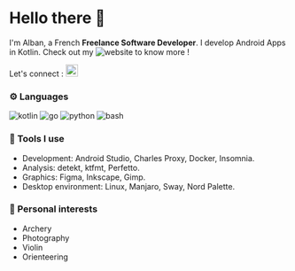 # Hello there 👋

I'm Alban, a French **Freelance Software Developer**. I develop Android Apps in Kotlin. Check out my ![website](https://albanrahier.fr) to know more !

Let's connect :
<a href="https://www.linkedin.com/in/albanrahier/" target="blank"><img src="https://raw.githubusercontent.com/rahuldkjain/github-profile-readme-generator/master/src/images/icons/Social/linked-in-alt.svg" alt="linkedin" height="22" width="22" /></a>

### ⚙ Languages
![kotlin](https://img.shields.io/static/v1?logo=kotlin&label=&message=kotlin&color=2e3440&logoColor=b48ead&style=for-the-badge&link=https://kotlinlang.org/)
![go](https://img.shields.io/static/v1?logo=go&label=&message=golang&color=3b4252&logoColor=88c0d0&style=for-the-badge&link=https://go.dev/)
![python](https://img.shields.io/static/v1?logo=python&label=&message=python&color=434c5e&logoColor=ebcb8b&style=for-the-badge&link=https://www.python.org/)
![bash](https://img.shields.io/static/v1?logo=shell&label=&message=bash&color=36465D&logoColor=a3be8c&style=for-the-badge&link=[https://www.gnu.org/software/gnu-c-manual/](https://www.gnu.org/software/bash/))

### 🔨 Tools I use
* Development: Android Studio, Charles Proxy, Docker, Insomnia.
* Analysis: detekt, ktfmt, Perfetto.
* Graphics: Figma, Inkscape, Gimp.
* Desktop environment: Linux, Manjaro, Sway, Nord Palette.

### 🧡 Personal interests
* Archery
* Photography
* Violin
* Orienteering
